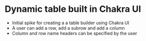 # Dynamic table built in Chakra UI

* Initial spike for creating a a table builder using Chakra UI
* A user can add a row, add a subrow and add a column
* Column and row name headers can be specified by the user
  
